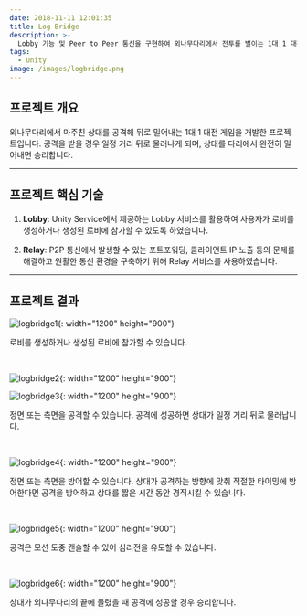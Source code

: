 ```yaml
---
date: 2018-11-11 12:01:35
title: Log Bridge
description: >-
  Lobby 기능 및 Peer to Peer 통신을 구현하여 외나무다리에서 전투를 벌이는 1대 1 대전 게임을 개발한 프로젝트입니다.
tags:
  - Unity
image: /images/logbridge.png
---
```


## 프로젝트 개요

외나무다리에서 마주친 상대를 공격해 뒤로 밀어내는 1대 1 대전 게임을 개발한 프로젝트입니다. 공격을 받을 경우 일정 거리 뒤로 물러나게 되며, 상대를 다리에서 완전히 밀어내면 승리합니다.

***

## 프로젝트 핵심 기술

1. **Lobby**: Unity Service에서 제공하는 Lobby 서비스를 활용하여 사용자가 로비를 생성하거나 생성된 로비에 참가할 수 있도록 하였습니다.

2. **Relay**: P2P 통신에서 발생할 수 있는 포트포워딩, 클라이언트 IP 노출 등의 문제를 해결하고 원활한 통신 환경을 구축하기 위해 Relay 서비스를 사용하였습니다.

***

## 프로젝트 결과

![logbridge1](/images/logbridge1.gif){: width="1200" height="900"}

로비를 생성하거나 생성된 로비에 참가할 수 있습니다.

<br/>

![logbridge2](/images/logbridge2.gif){: width="1200" height="900"}

![logbridge3](/images/logbridge3.gif){: width="1200" height="900"}

정면 또는 측면을 공격할 수 있습니다. 공격에 성공하면 상대가 일정 거리 뒤로 물러납니다.

<br/>

![logbridge4](/images/logbridge4.gif){: width="1200" height="900"}

정면 또는 측면을 방어할 수 있습니다. 상대가 공격하는 방향에 맞춰 적절한 타이밍에 방어한다면 공격을 방어하고 상대를 짧은 시간 동안 경직시킬 수 있습니다.

<br/>

![logbridge5](/images/logbridge5.gif){: width="1200" height="900"}

공격은 모션 도중 캔슬할 수 있어 심리전을 유도할 수 있습니다.

<br/>

![logbridge6](/images/logbridge6.gif){: width="1200" height="900"}

상대가 외나무다리의 끝에 몰렸을 때 공격에 성공할 경우 승리합니다.

